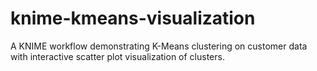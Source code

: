 # knime-kmeans-visualization
A KNIME workflow demonstrating K-Means clustering on customer data with interactive scatter plot visualization of clusters.
